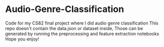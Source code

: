 # Audio-Genre-Classification
Code for my CS82 final project where I did audio genre classification
This repo doesn't contain the data.json or dataset inside, Those can be generated by running the preprocessing and feature extraction notebooks
Hope you enjoy!
